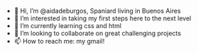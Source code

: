 - 👋 Hi, I’m @aidadeburgos, Spaniard living in Buenos Aires
- 👀 I’m interested in taking my first steps here to the next level
- 🌱 I’m currently learning css and html
- 💞️ I’m looking to collaborate on great challenging projects
- 📫 How to reach me: my gmail!

<!---
aidadeburgos/aidadeburgos is a ✨ special ✨ repository because its `README.md` (this file) appears on your GitHub profile.
You can click the Preview link to take a look at your changes.
--->
